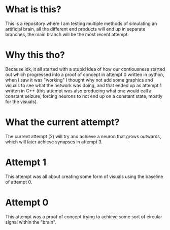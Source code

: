 # What is this?
This is a repository where I am testing multiple methods of simulating an artificial brain, all the different end products will end up in separate branches, the main branch will be the most recent attempt.

# Why this tho?
Because idk, it all started with a stupid idea of how our contiousness started out which progressed into a proof of concept in attempt 0 written in python,
when I saw it was "working" I thought why not add some graphics and visuals to see what the network was doing,
and that ended up as attempt 1 written in C++ (this attempt was also producing what one would call a constant seizure, forcing neurons to not end up on a constant state, mostly for the visuals).

# What the current attempt?
The current attempt (2) will try and achieve a neuron that grows outwards, which will later achieve synapses in attempt 3.

# Attempt 1
This attempt was all about creating some form of visuals using the baseline of attempt 0.

# Attempt 0
This attempt was a proof of concept trying to achieve some sort of circular signal within the "brain".
